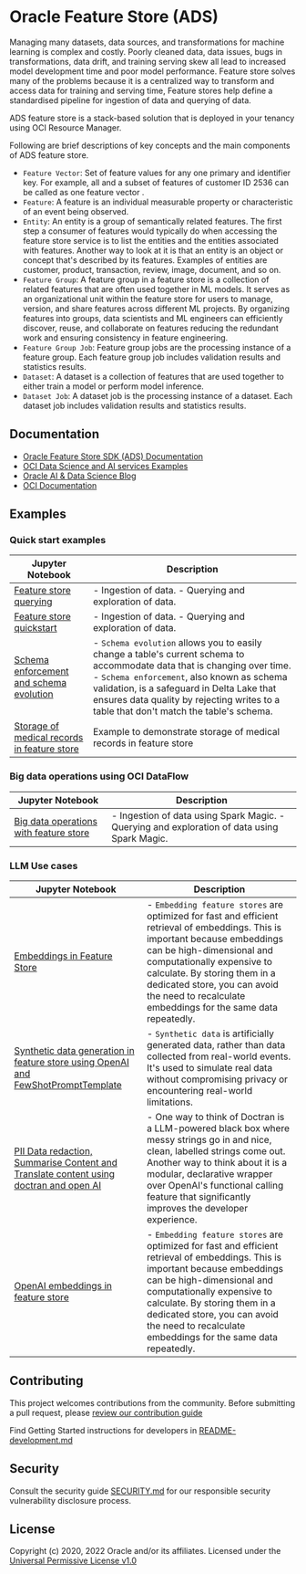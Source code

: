 # Oracle Feature Store (ADS)

Managing many datasets, data sources, and transformations for machine learning is complex and costly. Poorly cleaned data, data issues, bugs in transformations, data drift, and training serving skew all lead to increased model development time and poor model performance. Feature store solves many of the problems because it is a centralized way to transform and access data for training and serving time, Feature stores help define a standardised pipeline for ingestion of data and querying of data.

ADS feature store is a stack-based solution that is deployed in your tenancy using OCI Resource Manager.

Following are brief descriptions of key concepts and the main components of ADS feature store.

- ``Feature Vector``:  Set of feature values for any one primary and identifier key. For example, all and a subset of features of customer ID 2536 can be called as one feature vector .
- ``Feature``: A feature is an individual measurable property or characteristic of an event being observed.
- ``Entity``: An entity is a group of semantically related features. The first step a consumer of features would typically do when accessing the feature store service is to list the entities and the entities associated with features. Another way to look at it is that an entity is an object or concept that's described by its features. Examples of entities are customer, product, transaction, review, image, document, and so on.
- ``Feature Group``: A feature group in a feature store is a collection of related features that are often used together in ML models. It serves as an organizational unit within the feature store for users to manage, version, and share features across different ML projects. By organizing features into groups, data scientists and ML engineers can efficiently discover, reuse, and collaborate on features reducing the redundant work and ensuring consistency in feature engineering.
- ``Feature Group Job``: Feature group jobs are the processing instance of a feature group. Each feature group job includes validation results and statistics results.
- ``Dataset``: 	A dataset is a collection of features that are used together to either train a model or perform model inference.
- ``Dataset Job``: A dataset job is the processing instance of a dataset. Each dataset job includes validation results and statistics results.

## Documentation

  - [Oracle Feature Store SDK (ADS) Documentation](https://feature-store-accelerated-data-science.readthedocs.io/en/latest/)
  - [OCI Data Science and AI services Examples](https://github.com/oracle/oci-data-science-ai-samples)
  - [Oracle AI & Data Science Blog](https://blogs.oracle.com/ai-and-datascience/)
  - [OCI Documentation](https://docs.oracle.com/en-us/iaas/data-science/using/data-science.htm)

## Examples

### Quick start examples

| Jupyter Notebook                                                                                                                                                          | Description                                                                                                                                                                                                                                                                                                   |
|---------------------------------------------------------------------------------------------------------------------------------------------------------------------------|---------------------------------------------------------------------------------------------------------------------------------------------------------------------------------------------------------------------------------------------------------------------------------------------------------------|
| [Feature store querying](https://github.com/oracle-samples/oci-data-science-ai-samples/blob/main/notebook_examples/feature_store_querying.ipynb)                          | - Ingestion of data. - Querying and exploration of data.                                                                                                                                                                                                                                                      |
| [Feature store quickstart](https://github.com/oracle-samples/oci-data-science-ai-samples/blob/main/notebook_examples/feature_store_quickstart.ipynb)                      | - Ingestion of data. - Querying and exploration of data.                                                                                                                                                                                                                                                      |
| [Schema enforcement and schema evolution](https://github.com/oracle-samples/oci-data-science-ai-samples/blob/main/notebook_examples/feature_store_schema_evolution.ipynb) | - `Schema evolution` allows you to easily change a table's current schema to accommodate data that is changing over time. - `Schema enforcement`, also known as schema validation, is a safeguard in Delta Lake that ensures data quality by rejecting writes to a table that don't match the table's schema. |
| [Storage of medical records in feature store](https://github.com/oracle-samples/oci-data-science-ai-samples/blob/main/notebook_examples/feature_store_ehr_data.ipynb)     | Example to demonstrate storage of medical records in feature store                                                                                                                                                                                                                                            |

### Big data operations using OCI DataFlow

| Jupyter Notebook                                                                                                                                                    | Description                                                                                  |
|---------------------------------------------------------------------------------------------------------------------------------------------------------------------|----------------------------------------------------------------------------------------------|
| [Big data operations with feature store](https://github.com/oracle-samples/oci-data-science-ai-samples/blob/main/notebook_examples/feature_store_spark_magic.ipynb) | - Ingestion of data using Spark Magic. - Querying and exploration of data using Spark Magic. |

### LLM Use cases

| Jupyter Notebook                                                                                                                                                                                                                        | Description                                                                                                                                                                                                                                                                                                              |
|-----------------------------------------------------------------------------------------------------------------------------------------------------------------------------------------------------------------------------------------|--------------------------------------------------------------------------------------------------------------------------------------------------------------------------------------------------------------------------------------------------------------------------------------------------------------------------|
| [Embeddings in Feature Store](https://github.com/oracle-samples/oci-data-science-ai-samples/blob/main/notebook_examples/feature_store_embeddings.ipynb)                                                                                 | - `Embedding feature stores` are optimized for fast and efficient retrieval of embeddings. This is important because embeddings can be high-dimensional and computationally expensive to calculate. By storing them in a dedicated store, you can avoid the need to recalculate embeddings for the same data repeatedly. |
| [Synthetic data generation in feature store using OpenAI and FewShotPromptTemplate](https://github.com/oracle-samples/oci-data-science-ai-samples/blob/main/notebook_examples/feature_store_medical_synthetic_data_openai.ipynb)        | - `Synthetic data` is artificially generated data, rather than data collected from real-world events. It's used to simulate real data without compromising privacy or encountering real-world limitations.                                                                                                               |
| [PII Data redaction, Summarise Content and Translate content using doctran and open AI](https://github.com/oracle-samples/oci-data-science-ai-samples/blob/main/notebook_examples/feature_store_pii_redaction_and_transformation.ipynb) | - One way to think of Doctran is a LLM-powered black box where messy strings go in and nice, clean, labelled strings come out. Another way to think about it is a modular, declarative wrapper over OpenAI's functional calling feature that significantly improves the developer experience.                            |
| [OpenAI embeddings in feature store](https://github.com/oracle-samples/oci-data-science-ai-samples/blob/main/notebook_examples/feature_store_embeddings_openai.ipynb)                                                                   | - `Embedding feature stores` are optimized for fast and efficient retrieval of embeddings. This is important because embeddings can be high-dimensional and computationally expensive to calculate. By storing them in a dedicated store, you can avoid the need to recalculate embeddings for the same data repeatedly. |


## Contributing

This project welcomes contributions from the community. Before submitting a pull request, please [review our contribution guide](./CONTRIBUTING.md)

Find Getting Started instructions for developers in [README-development.md](https://github.com/oracle/accelerated-data-science/blob/main/README-development.md)

## Security

Consult the security guide [SECURITY.md](https://github.com/oracle/accelerated-data-science/blob/main/SECURITY.md) for our responsible security vulnerability disclosure process.

## License

Copyright (c) 2020, 2022 Oracle and/or its affiliates. Licensed under the [Universal Permissive License v1.0](https://oss.oracle.com/licenses/upl/)
